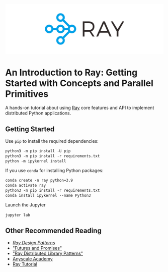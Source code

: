 
![](images/ray_header_logo.png)
# An Introduction to Ray: Getting Started with Concepts and Parallel Primitives

A hands-on tutorial about using [Ray](https://docs.ray.io/) core features and API to implement distributed Python applications.

## Getting Started 


Use `pip` to install the required dependencies:
```
python3 -m pip install -U pip
python3 -m pip install -r requirements.txt
python -m ipykernel install
```

If you use `conda` for installing Python packages:
```
conda create -n ray python=3.9
conda activate ray
python3 -m pip install -r requirements.txt
conda install ipykernel --name Python3
```
Launch the Jupyter

```jupyter lab```

		
## Other Recommended Reading

  * [*Ray Design Patterns*](https://docs.google.com/document/d/167rnnDFIVRhHhK4mznEIemOtj63IOhtIPvSYaPgI4Fg/edit#heading=h.crt5flperkq3)
  * ["Futures and Promises"](http://dist-prog-book.com/chapter/2/futures.html)
  * ["Ray Distributed Library Patterns"](https://www.anyscale.com/blog/ray-distributed-library-patterns)
  * [Anyscale Academy](https://github.com/anyscale/academy)
  * [Ray Tutorial](https://github.com/ray-project/tutorial)
